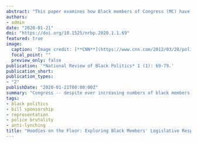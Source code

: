 ```yaml
---
abstract: "This paper examines how Black members of Congress (MC) have recognized police brutality as an issue on the congressional agenda from 1973 to 2016. Using a dataset of every bill introduced by black members of Congress during the period of study, I show that, in general, police brutality has not been an important component of black MCs' legislative portfolios. Instead, it is an occassional focus of bill sponsorship in response to discrete, highly salient incidents of brutality and murder. These findings are contextualized through a broader discussion of black representation as a tactic for black liberation and the similarities between the history of anti-lynching legislation and the contemporary fight against police brutality."
authors:
- admin
date: "2020-01-21"
doi: "https://doi.org/10.1525/nrbp.2020.1.1.69"
featured: true
image:
  caption: 'Image credit: [**CNN**](https://www.cnn.com/2012/03/28/politics/congressman-hoodie/index.html)'
  focal_point: ""
  preview_only: false
publication: '*National Review of Black Politics* 1 (1): 69-79.'
publication_short: 
publication_types:
- "2"
publishDate: "2020-01-21T00:00:00Z"
summary: "Congress -- despite ever increasing numbers of black members -- does not care about police brutality."
tags:
- black politics
- bill sponsorship
- representation
- police brutality
- anti-lynching
title: "Hoodies on the Floor: Exploring Black Members' Legislative Response to Police Brutality"
---
```



